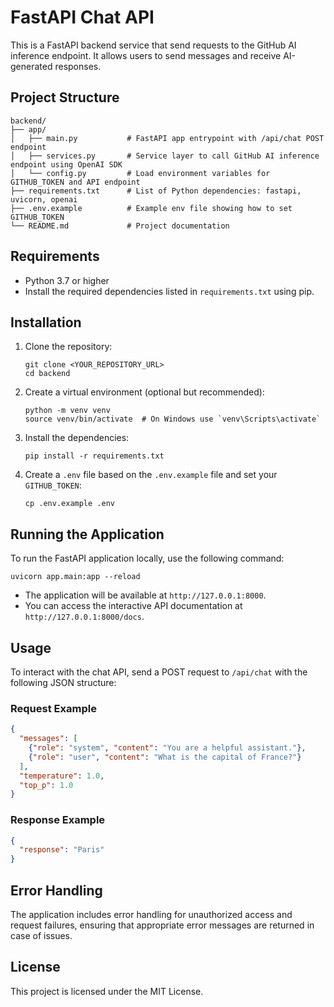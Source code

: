 # FastAPI Chat API

This is a FastAPI backend service that send requests to the GitHub AI inference endpoint. It allows users to send messages and receive AI-generated responses.

## Project Structure

```
backend/
├── app/
│   ├── main.py           # FastAPI app entrypoint with /api/chat POST endpoint
│   ├── services.py       # Service layer to call GitHub AI inference endpoint using OpenAI SDK
│   └── config.py         # Load environment variables for GITHUB_TOKEN and API endpoint
├── requirements.txt      # List of Python dependencies: fastapi, uvicorn, openai
├── .env.example          # Example env file showing how to set GITHUB_TOKEN
└── README.md             # Project documentation
```

## Requirements

- Python 3.7 or higher
- Install the required dependencies listed in `requirements.txt` using pip.

## Installation

1. Clone the repository:
   ```
   git clone <YOUR_REPOSITORY_URL>
   cd backend
   ```

2. Create a virtual environment (optional but recommended):
   ```
   python -m venv venv
   source venv/bin/activate  # On Windows use `venv\Scripts\activate`
   ```

3. Install the dependencies:
   ```
   pip install -r requirements.txt
   ```

4. Create a `.env` file based on the `.env.example` file and set your `GITHUB_TOKEN`:
   ```
   cp .env.example .env
   ```

## Running the Application

To run the FastAPI application locally, use the following command:

```
uvicorn app.main:app --reload
```

- The application will be available at `http://127.0.0.1:8000`.
- You can access the interactive API documentation at `http://127.0.0.1:8000/docs`.

## Usage

To interact with the chat API, send a POST request to `/api/chat` with the following JSON structure:

### Request Example

```json
{
  "messages": [
    {"role": "system", "content": "You are a helpful assistant."},
    {"role": "user", "content": "What is the capital of France?"}
  ],
  "temperature": 1.0,
  "top_p": 1.0
}
```

### Response Example

```json
{
  "response": "Paris"
}
```

## Error Handling

The application includes error handling for unauthorized access and request failures, ensuring that appropriate error messages are returned in case of issues.

## License

This project is licensed under the MIT License.